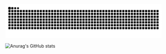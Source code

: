 ![看到这行话就说明那条难绷的蛇似了](https://raw.githubusercontent.com/Chusi-Truth/Chusi-Truth/output/github-contribution-grid-snake-dark.svg)


![Anurag's GitHub stats](https://github-readme-stats.vercel.app/api?username=anuraghazra&show_icons=true&theme=radical)
